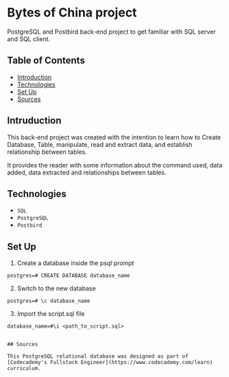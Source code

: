 # Bytes of China project

PostgreSQL and Postbird back-end project to get familiar with SQL server and SQL client.

## Table of Contents 
* [Introduction](#introduction)
* [Technologies](#technologies)
* [Set Up](#set-up)
* [Sources](#sources)

## Intruduction 

This back-end project was created with the intention to learn how to Create Database, Table, manipulate, read and extract data,
and establish relationship between tables.

It provides the reader with some information about the command used, data added, data extracted and relationships between tables.

## Technologies 

* `SQL` 
* `PostgreSQL` 
* `Postbird` 

## Set Up

1. Create a database inside the _psql_ prompt
```console
postgres=# CREATE DATABASE database_name
```
2.  Switch to the new database
```console
postgres=# \c database_name
```
3. Import the script.sql file
```console
database_name=#\i <path_to_script.sql>


## Sources

This PostgreSQL relational database was designed as part of [Codecademy's Fullstack Engineer](https://www.codecademy.com/learn) curriculum. 